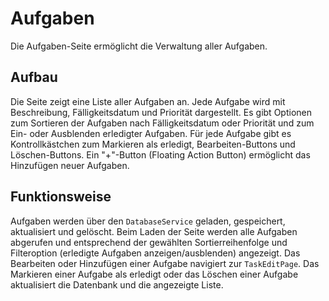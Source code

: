 # Aufgaben

Die Aufgaben-Seite ermöglicht die Verwaltung aller Aufgaben.

## Aufbau

Die Seite zeigt eine Liste aller Aufgaben an. Jede Aufgabe wird mit Beschreibung, Fälligkeitsdatum und Priorität dargestellt. Es gibt Optionen zum Sortieren der Aufgaben nach Fälligkeitsdatum oder Priorität und zum Ein- oder Ausblenden erledigter Aufgaben. Für jede Aufgabe gibt es Kontrollkästchen zum Markieren als erledigt, Bearbeiten-Buttons und Löschen-Buttons. Ein "+"-Button (Floating Action Button) ermöglicht das Hinzufügen neuer Aufgaben.

## Funktionsweise

Aufgaben werden über den `DatabaseService` geladen, gespeichert, aktualisiert und gelöscht. Beim Laden der Seite werden alle Aufgaben abgerufen und entsprechend der gewählten Sortierreihenfolge und Filteroption (erledigte Aufgaben anzeigen/ausblenden) angezeigt. Das Bearbeiten oder Hinzufügen einer Aufgabe navigiert zur `TaskEditPage`. Das Markieren einer Aufgabe als erledigt oder das Löschen einer Aufgabe aktualisiert die Datenbank und die angezeigte Liste.
